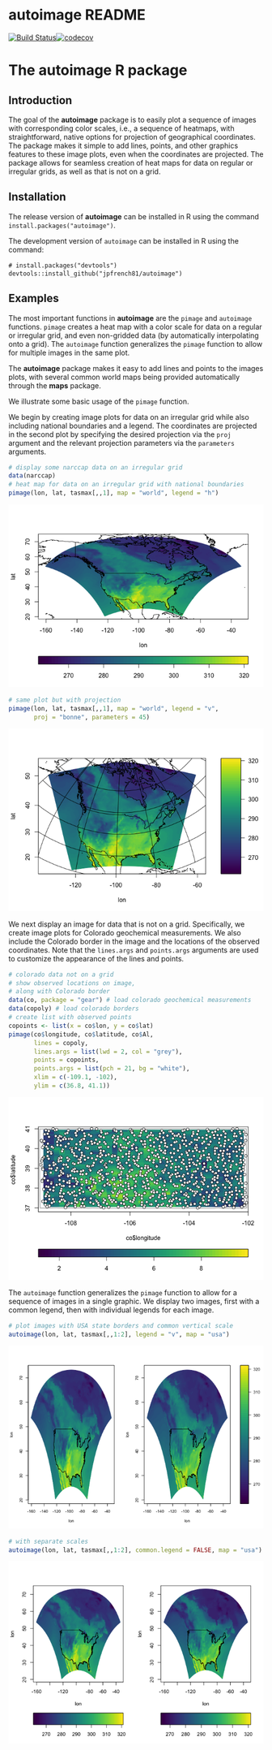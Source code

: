autoimage README
================

[![Build Status](https://travis-ci.org/jpfrench81/autoimage.svg?branch=master)](https://travis-ci.org/jpfrench81/autoimage)[![codecov](https://codecov.io/gh/jpfrench81/autoimage/branch/master/graph/badge.svg)](https://codecov.io/gh/jpfrench81/autoimage)

The **autoimage** R package
===========================

Introduction
------------

The goal of the **autoimage** package is to easily plot a sequence of images with corresponding color scales, i.e., a sequence of heatmaps, with straightforward, native options for projection of geographical coordinates. The package makes it simple to add lines, points, and other graphics features to these image plots, even when the coordinates are projected. The package allows for seamless creation of heat maps for data on regular or irregular grids, as well as that is not on a grid.

Installation
------------

The release version of **autoimage** can be installed in R using the command `install.packages("autoimage")`.

The development version of `autoimage` can be installed in R using the command:

    # install.packages("devtools")
    devtools::install_github("jpfrench81/autoimage")

Examples
--------

The most important functions in **autoimage** are the `pimage` and `autoimage` functions. `pimage` creates a heat map with a color scale for data on a regular or irregular grid, and even non-gridded data (by automatically interpolating onto a grid). The `autoimage` function generalizes the `pimage` function to allow for multiple images in the same plot.

The **autoimage** package makes it easy to add lines and points to the images plots, with several common world maps being provided automatically through the **maps** package.

We illustrate some basic usage of the `pimage` function.

We begin by creating image plots for data on an irregular grid while also including national boundaries and a legend. The coordinates are projected in the second plot by specifying the desired projection via the `proj` argument and the relevant projection parameters via the `parameters` arguments.

``` r
# display some narccap data on an irregular grid
data(narccap)
# heat map for data on an irregular grid with national boundaries
pimage(lon, lat, tasmax[,,1], map = "world", legend = "h")
```

![](README_files/figure-markdown_github/unnamed-chunk-1-1.png)

``` r
# same plot but with projection
pimage(lon, lat, tasmax[,,1], map = "world", legend = "v",
       proj = "bonne", parameters = 45)
```

![](README_files/figure-markdown_github/unnamed-chunk-1-2.png)

We next display an image for data that is not on a grid. Specifically, we create image plots for Colorado geochemical measurements. We also include the Colorado border in the image and the locations of the observed coordinates. Note that the `lines.args` and `points.args` arguments are used to customize the appearance of the lines and points.

``` r
# colorado data not on a grid
# show observed locations on image,
# along with Colorado border
data(co, package = "gear") # load colorado geochemical measurements
data(copoly) # load colorado borders
# create list with observed points
copoints <- list(x = co$lon, y = co$lat) 
pimage(co$longitude, co$latitude, co$Al, 
       lines = copoly, 
       lines.args = list(lwd = 2, col = "grey"),
       points = copoints, 
       points.args = list(pch = 21, bg = "white"),
       xlim = c(-109.1, -102),
       ylim = c(36.8, 41.1))
```

![](README_files/figure-markdown_github/unnamed-chunk-2-1.png)

The `autoimage` function generalizes the `pimage` function to allow for a sequence of images in a single graphic. We display two images, first with a common legend, then with individual legends for each image.

``` r
# plot images with USA state borders and common vertical scale
autoimage(lon, lat, tasmax[,,1:2], legend = "v", map = "usa")
```

![](README_files/figure-markdown_github/unnamed-chunk-3-1.png)

``` r
# with separate scales
autoimage(lon, lat, tasmax[,,1:2], common.legend = FALSE, map = "usa")
```

![](README_files/figure-markdown_github/unnamed-chunk-3-2.png)
